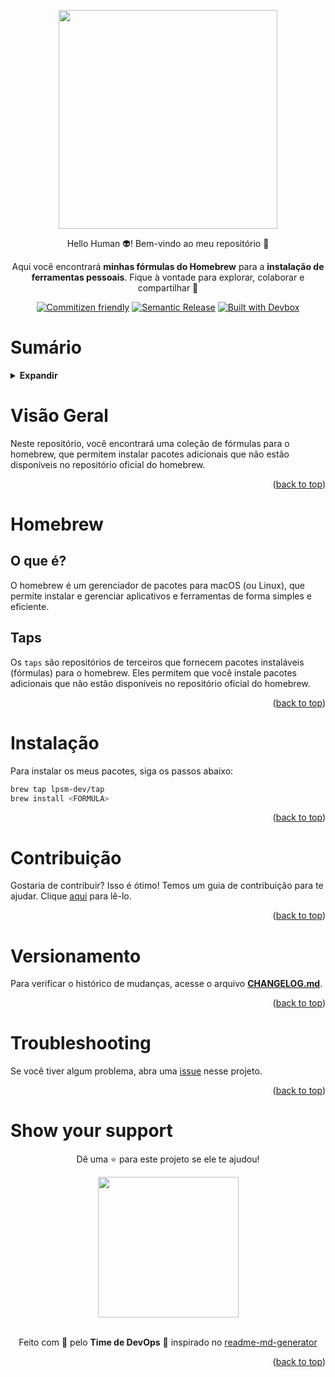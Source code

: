 <!-- BEGIN_DOCS -->
<div align="center">

<a name="readme-top"></a>

<img src="https://github.com/lpsm-dev/lpsm-dev/blob/main/.github/assets/homebrew.jpeg" width="350"/>

Hello Human 👽! Bem-vindo ao meu repositório 👋

Aqui você encontrará **minhas fórmulas do Homebrew** para a **instalação de ferramentas pessoais**. Fique à vontade para explorar, colaborar e compartilhar 🚀

[![Commitizen friendly](https://img.shields.io/badge/commitizen-friendly-brightgreen.svg)](https://www.conventionalcommits.org/en/v1.0.0/)
[![Semantic Release](https://img.shields.io/badge/%20%20%F0%9F%93%A6%F0%9F%9A%80-semantic--release-e10079.svg)](https://semantic-release.gitbook.io/semantic-release/usage/configuration)
[![Built with Devbox](https://jetpack.io/img/devbox/shield_galaxy.svg)](https://jetpack.io/devbox/docs/contributor-quickstart/)

</div>

# Sumário

<details>
  <summary><strong>Expandir</strong></summary>

<!-- START doctoc generated TOC please keep comment here to allow auto update -->
<!-- DON'T EDIT THIS SECTION, INSTEAD RE-RUN doctoc TO UPDATE -->

- [Visão Geral](#vis%C3%A3o-geral)
- [Homebrew](#homebrew)
  - [O que é?](#o-que-%C3%A9)
  - [Taps](#taps)
- [Instalação](#instala%C3%A7%C3%A3o)
- [Contribuição](#contribui%C3%A7%C3%A3o)
- [Versionamento](#versionamento)
- [Troubleshooting](#troubleshooting)
- [Show your support](#show-your-support)

<!-- END doctoc generated TOC please keep comment here to allow auto update -->

<p align="right">(<a href="#readme-top">back to top</a>)</p>

</details>

# Visão Geral

Neste repositório, você encontrará uma coleção de fórmulas para o homebrew, que permitem instalar pacotes adicionais que não estão disponíveis no repositório oficial do homebrew.

<p align="right">(<a href="#readme-top">back to top</a>)</p>

# Homebrew

## O que é?

O homebrew é um gerenciador de pacotes para macOS (ou Linux), que permite instalar e gerenciar aplicativos e ferramentas de forma simples e eficiente.

## Taps

Os `taps` são repositórios de terceiros que fornecem pacotes instaláveis (fórmulas) para o homebrew. Eles permitem que você instale pacotes adicionais que não estão disponíveis no repositório oficial do homebrew.

<p align="right">(<a href="#readme-top">back to top</a>)</p>

# Instalação

Para instalar os meus pacotes, siga os passos abaixo:

```bash
brew tap lpsm-dev/tap
brew install <FORMULA>
```

<p align="right">(<a href="#readme-top">back to top</a>)</p>

# Contribuição

Gostaria de contribuir? Isso é ótimo! Temos um guia de contribuição para te ajudar. Clique [aqui](CONTRIBUTING.md) para lê-lo.

<p align="right">(<a href="#readme-top">back to top</a>)</p>

# Versionamento

Para verificar o histórico de mudanças, acesse o arquivo [**CHANGELOG.md**](CHANGELOG.md).

<p align="right">(<a href="#readme-top">back to top</a>)</p>

# Troubleshooting

Se você tiver algum problema, abra uma [issue](https://github.com/lpsm-dev/homebrew-tools/issues/new/choose) nesse projeto.

<p align="right">(<a href="#readme-top">back to top</a>)</p>

# Show your support

<div align="center">

Dê uma ⭐️ para este projeto se ele te ajudou!

<img src="https://github.com/lpsm-dev/lpsm-dev/blob/0062b174ec9877e6dfc78817f314b4a0690f63ff/.github/assets/yoda.gif" width="225"/>

<br>
<br>

Feito com 💜 pelo **Time de DevOps** :wave: inspirado no [readme-md-generator](https://github.com/kefranabg/readme-md-generator)

</div>

<p align="right">(<a href="#readme-top">back to top</a>)</p>
<!-- END_DOCS -->
